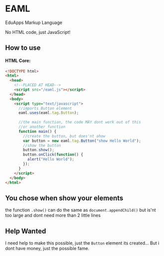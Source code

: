 # EAML
EduApps Markup Language

No HTML code, just JavaScript!

## How to use

#### HTML Core:
```html
<!DOCTYPE html>
<html>
  <head>
    <!--PLACED AT HEAD-->
    <script src="/eaml.js"></script>
  </head>
  <body>
    <script type="text/javascript">
      //imports Button element
      eaml.uses(eaml.tag.Button);
      
      //the main function, the code MAY dont work out of this
      //or another function
      function main() {
        //create the button, but does'nt ahow
        var button = new eaml.tag.Button("show Hello World");
        //show the button
        button.show();
        button.onClick(function() {
          alert("Hello World");
        });
      }
    </script>
  </body>
</html>
```

## You chose when show your elements
the function `.show()` can do the same as `document.appendChild()`
but is'nt too large and dont need more than 2 little lines

## Help Wanted
I need help to make this possible, just the `Button` element its created...
But i dont have money, just the possible fame.

